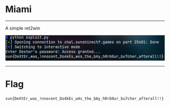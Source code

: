 # Miami
---

A simple ret2win

![](images/image.png)

---
# Flag
`sun{DeXtEr_was_!nnocent_Do4kEs_w4s_the_bAy_hRrb0ur_bu7cher_afterall!!}`